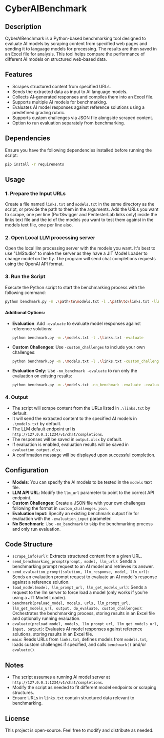# CyberAIBenchmark

## Description
CyberAIBenchmark is a Python-based benchmarking tool designed to evaluate AI models by scraping content from specified web pages and sending it to language models for processing. The results are then saved in an Excel file for analysis. This tool helps compare the performance of different AI models on structured web-based data.

## Features
- Scrapes structured content from specified URLs.
- Sends the extracted data as input to AI language models.
- Collects AI-generated responses and compiles them into an Excel file.
- Supports multiple AI models for benchmarking.
- Evaluates AI model responses against reference solutions using a predefined grading rubric.
- Supports custom challenges via JSON file alongside scraped content.
- Option to run evaluation separately from benchmarking.

## Dependencies
Ensure you have the following dependencies installed before running the script:

```bash
pip install -r requirements
```

## Usage

### 1. Prepare the Input URLs
Create a file named `links.txt` and `models.txt` in the same directory as the script, or provide the path to them in the arguments. Add the URLs you want to scrape, one per line (PortSwigger and PentesterLab links only) inside the links text file and the id of the models you want to test them against in the models text file, one per line also.

### 2. Open Local LLM processing server
Open the local llm processing server with the models you want. It's best to use "LMStudio" to make the server as they have a JIT Model Loader to change model on the fly. The program will send chat completions requests using the OpenAI API format.

### 3. Run the Script
Execute the Python script to start the benchmarking process with the following command:

```bash
python benchmark.py -m .\path\to\models.txt -l .\path\to\links.txt -llm_prompt_url http://127.0.0.1:1234/v1/chat/completions -llm_get_models_url http://localhost:1234/api/v0/models/ -preload -o output
```

#### Additional Options:
- **Evaluation**: Add `-evaluate` to evaluate model responses against reference solutions:
  ```bash
  python benchmark.py -m .\models.txt -l .\links.txt -evaluate
  ```

- **Custom Challenges**: Use `-custom_challenges` to include your own challenges:
  ```bash
  python benchmark.py -m .\models.txt -l .\links.txt -custom_challenges .\custom_challenges.json
  ```

- **Evaluation Only**: Use `-no_benchmark -evaluate` to run only the evaluation on existing results:
  ```bash
  python benchmark.py -m .\models.txt -no_benchmark -evaluate -evaluation_input .\output\benchmarking_output.xlsx
  ```

### 4. Output
- The script will scrape content from the URLs listed in `.\links.txt` by default.
- It will send the extracted content to the specified AI models in `.\models.txt` by default.
- The LLM default endpoint url is `http://127.0.0.1:1234/v1/chat/completions`.
- The responses will be saved in `output.xlsx` by default.
- If evaluation is enabled, evaluation results will be saved in `evaluation_output.xlsx`.
- A confirmation message will be displayed upon successful completion.

## Configuration
- **Models**: You can specify the AI models to be tested in the `models` text file.
- **LLM API URL**: Modify the `llm_url` parameter to point to the correct API endpoint.
- **Custom Challenges**: Create a JSON file with your own challenges following the format in `custom_challenges.json`.
- **Evaluation Input**: Specify an existing benchmark output file for evaluation with the `-evaluation_input` parameter.
- **No Benchmark**: Use `-no_benchmark` to skip the benchmarking process and only run evaluation.

## Code Structure
- `scrape_info(url)`: Extracts structured content from a given URL.
- `send_benchmarking_prompt(prompt, model, llm_url)`: Sends a benchmarking prompt request to an AI model and retrieves its answer.
- `send_evaluation_prompt(solution, llm_response, model, llm_url)`: Sends an evaluation prompt request to evaluate an AI model's response against a reference solution.
- `load_model(model, llm_prompt_url, llm_get_models_url)`: Sends a request to the llm server to force load a model (only works if you're using a JIT Model Loader).
- `benchmark(preload_model, models, urls, llm_prompt_url, llm_get_models_url, output, do_evaluate, custom_challenges)`: Orchestrates the benchmarking process, storing results in an Excel file and optionally running evaluation.
- `evaluate(preload_model, models, llm_prompt_url, llm_get_models_url, input, output)`: Evaluates AI model responses against reference solutions, storing results in an Excel file.
- `main`: Reads URLs from `links.txt`, defines models from `models.txt`, loads custom challenges if specified, and calls `benchmark()` and/or `evaluate()`.

## Notes
- The script assumes a running AI model server at `http://127.0.0.1:1234/v1/chat/completions`.
- Modify the script as needed to fit different model endpoints or scraping structures.
- Ensure URLs in `links.txt` contain structured data relevant to benchmarking.

## License
This project is open-source. Feel free to modify and distribute as needed.

